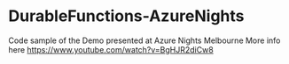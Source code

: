 # DurableFunctions-AzureNights

Code sample of the Demo presented at Azure Nights Melbourne
More info here
https://www.youtube.com/watch?v=BgHJR2diCw8
